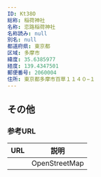 ```yaml
---
ID: Kt38O
総称: 稲荷神社
名称: 恋路稲荷神社
名称読み: null
別名: null
都道府県: 東京都
区域: 多摩市
緯度: 35.6385977
経度: 139.4347501
郵便番号: 2060004
住所: 東京都多摩市百草１１４０−１
---
```


## その他

### 参考URL

| URL | 説明          |
| --- | ------------- |
|     | OpenStreetMap |

